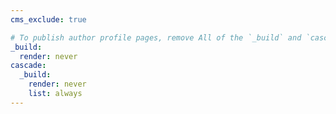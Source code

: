 ```yaml
---
cms_exclude: true

# To publish author profile pages, remove All of the `_build` and `cascade` settings below.
_build:
  render: never
cascade:
  _build:
    render: never
    list: always
---
```

